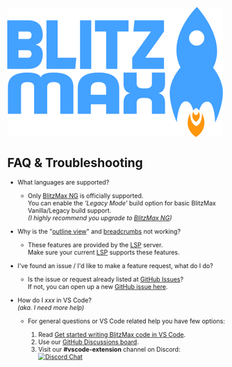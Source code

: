 ![BlitzMax Logo](../media/blitzmax_title.svg)

# FAQ & Troubleshooting

* What languages are supported?
	* Only [BlitzMax NG](https://blitzmax.org/) is officially supported.\
	You can enable the *'Legacy Mode'* build option for basic BlitzMax Vanilla/Legacy build support.\
	_(I highly recommend you upgrade to [BlitzMax NG](https://blitzmax.org/))_

* Why is the "[outline view](https://code.visualstudio.com/docs/getstarted/userinterface#_outline-view)" and [breadcrumbs](https://code.visualstudio.com/docs/editor/editingevolved#_breadcrumbs) not working?
	* These features are provided by the [LSP](#note-about-using-the-language-server-protocol) server.\
	Make sure your current [LSP](#note-about-using-the-language-server-protocol) supports these features.

* I've found an issue / I'd like to make a feature request\, what do I do?
	* Is the issue or request already listed at [GitHub Issues](https://github.com/Hezkore/vscode-blitzmax-support/issues)?\
	If not, you can open up a new [GitHub issue here](https://github.com/Hezkore/vscode-blitzmax-support/issues/new).

* How do I _xxx_ in VS Code?\
	_(aka. I need more help)_
	* For general questions or VS Code related help you have few options:
		
		1. Read [Get started writing BlitzMax code in VS Code](https://github.com/Hezkore/vscode-blitzmax-support#get-started-writing-blitzmax-code-in-vs-code).
		2. Use our [GitHub Discussions board](https://github.com/Hezkore/vscode-blitzmax-support/discussions).
		3. Visit our **#vscode-extension** channel on Discord: [![Discord Chat](https://img.shields.io/discord/613699895139762176.svg?logo=discord&style=social)](https://discord.gg/yF6PMaY5aE)